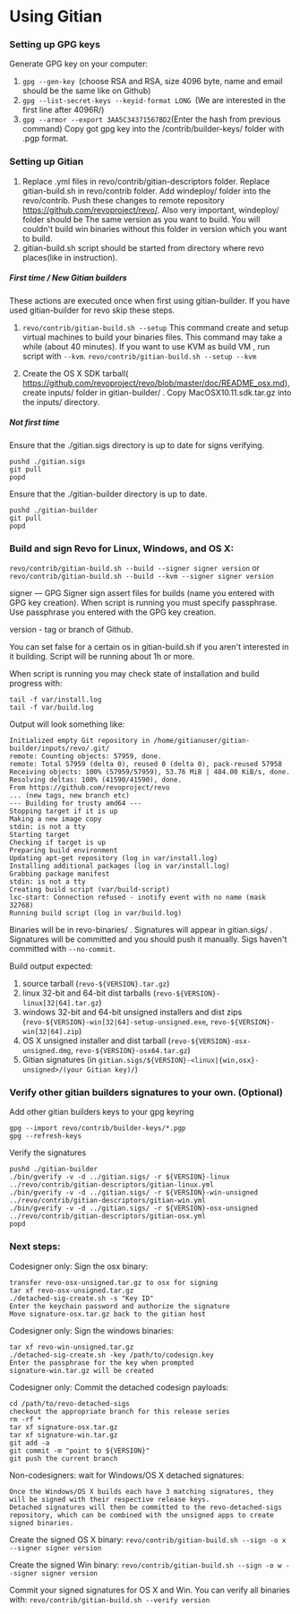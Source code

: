 Using Gitian
====================
### Setting up GPG keys
Generate GPG key on your computer:
1. ```gpg --gen-key ```(choose RSA and RSA, size 4096 byte, name and email should be the same like on Github)
2. ```gpg --list-secret-keys --keyid-format LONG ```(We are interested in the first line after 4096R/)
3. ```gpg --armor --export 3AA5C34371567BD2```(Enter the hash from previous command)
Copy got gpg key into the /contrib/builder-keys/ folder with .pgp format.
### Setting up Gitian
1. Replace .yml files in revo/contrib/gitian-descriptors folder. Replace gitian-build.sh in revo/contrib folder. Add windeploy/ folder into the revo/contrib. Push these changes to remote repository https://github.com/revoproject/revo/. Also very important, windeploy/ folder should be The same version as you want to build. You will couldn't build win binaries without this folder in version which you want to build.
2. gitian-build.sh script should be started from directory where revo places(like in instruction).
##### First time / New Gitian builders
These actions are executed once when first using gitian-builder. If you have used gitian-builder for revo skip these steps.
1. ```revo/contrib/gitian-build.sh --setup``` This command create and setup virtual machines to build your binaries files. This command may take a while (about 40 minutes). If you want to use KVM as build VM , run script with ```--kvm```.
    ```revo/contrib/gitian-build.sh --setup --kvm```

2. Create the OS X SDK tarball( https://github.com/revoproject/revo/blob/master/doc/README_osx.md), create inputs/ folder in gitian-builder/ . Copy MacOSX10.11.sdk.tar.gz into the inputs/ directory.
##### Not first time
Ensure that the ./gitian.sigs directory is up to date for signs verifying.

    pushd ./gitian.sigs
    git pull
    popd

Ensure that the ./gitian-builder directory is up to date.

    pushd ./gitian-builder
    git pull
    popd

### Build and sign Revo for Linux, Windows, and OS X:

  ```revo/contrib/gitian-build.sh --build --signer signer version``` or 
  ```revo/contrib/gitian-build.sh --build --kvm --signer signer version```

signer — GPG Signer sign assert files for builds (name you entered with GPG key creation). When script is running you must specify passphrase. Use passphrase you entered with the GPG key creation. 

version - tag or branch of Github.

You can set false for a certain os in gitian-build.sh if you aren't interested in it building.
Script will be running about 1h or more.

When script is running you may check state of installation and build progress with:

    tail -f var/install.log
    tail -f var/build.log
    
Output will look something like:
    
    Initialized empty Git repository in /home/gitianuser/gitian-builder/inputs/revo/.git/
    remote: Counting objects: 57959, done.
    remote: Total 57959 (delta 0), reused 0 (delta 0), pack-reused 57958
    Receiving objects: 100% (57959/57959), 53.76 MiB | 484.00 KiB/s, done.
    Resolving deltas: 100% (41590/41590), done.
    From https://github.com/revoproject/revo
    ... (new tags, new branch etc)
    --- Building for trusty amd64 ---
    Stopping target if it is up
    Making a new image copy
    stdin: is not a tty
    Starting target
    Checking if target is up
    Preparing build environment
    Updating apt-get repository (log in var/install.log)
    Installing additional packages (log in var/install.log)
    Grabbing package manifest
    stdin: is not a tty
    Creating build script (var/build-script)
    lxc-start: Connection refused - inotify event with no name (mask 32768)
    Running build script (log in var/build.log)


Binaries will be in revo-binaries/ . Signatures will appear in gitian.sigs/ . Signatures will be committed and you should push it manually. Sigs haven't committed with ```--no-commit```.

Build output expected:

  1. source tarball (`revo-${VERSION}.tar.gz`)
  2. linux 32-bit and 64-bit dist tarballs (`revo-${VERSION}-linux[32|64].tar.gz`)
  3. windows 32-bit and 64-bit unsigned installers and dist zips (`revo-${VERSION}-win[32|64]-setup-unsigned.exe`, `revo-${VERSION}-win[32|64].zip`)
  4. OS X unsigned installer and dist tarball (`revo-${VERSION}-osx-unsigned.dmg`, `revo-${VERSION}-osx64.tar.gz`)
  5. Gitian signatures (in `gitian.sigs/${VERSION}-<linux|{win,osx}-unsigned>/(your Gitian key)/`)

### Verify other gitian builders signatures to your own. (Optional)

Add other gitian builders keys to your gpg keyring

    gpg --import revo/contrib/builder-keys/*.pgp
    gpg --refresh-keys

Verify the signatures

    pushd ./gitian-builder
    ./bin/gverify -v -d ../gitian.sigs/ -r ${VERSION}-linux ../revo/contrib/gitian-descriptors/gitian-linux.yml
    ./bin/gverify -v -d ../gitian.sigs/ -r ${VERSION}-win-unsigned ../revo/contrib/gitian-descriptors/gitian-win.yml
    ./bin/gverify -v -d ../gitian.sigs/ -r ${VERSION}-osx-unsigned ../revo/contrib/gitian-descriptors/gitian-osx.yml
    popd

### Next steps:

Codesigner only: Sign the osx binary:

    transfer revo-osx-unsigned.tar.gz to osx for signing
    tar xf revo-osx-unsigned.tar.gz
    ./detached-sig-create.sh -s "Key ID"
    Enter the keychain password and authorize the signature
    Move signature-osx.tar.gz back to the gitian host

Codesigner only: Sign the windows binaries:

    tar xf revo-win-unsigned.tar.gz
    ./detached-sig-create.sh -key /path/to/codesign.key
    Enter the passphrase for the key when prompted
    signature-win.tar.gz will be created

Codesigner only: Commit the detached codesign payloads:

    cd /path/to/revo-detached-sigs
    checkout the appropriate branch for this release series
    rm -rf *
    tar xf signature-osx.tar.gz
    tar xf signature-win.tar.gz
    git add -a
    git commit -m "point to ${VERSION}"
    git push the current branch

Non-codesigners: wait for Windows/OS X detached signatures:

    Once the Windows/OS X builds each have 3 matching signatures, they will be signed with their respective release keys.
    Detached signatures will then be committed to the revo-detached-sigs repository, which can be combined with the unsigned apps to create signed binaries.

Create the signed OS X binary:
```revo/contrib/gitian-build.sh --sign -o x --signer signer version```

Create the signed Win binary:
```revo/contrib/gitian-build.sh --sign -o w --signer signer version```

Commit your signed signatures for OS X and Win.
You can verify all binaries with:
```revo/contrib/gitian-build.sh --verify version```
